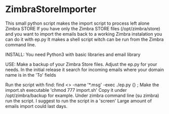 # ZimbraStoreImporter
This small python script makes the import script to process left alone Zimbra STORE
If you have only the Zimbra STORE files (/opt/zimbra/store) and you want to import the emails back to a working Zimbra instalation you can do it with ep.py
It makes a shell script witch can be run from the Zimbra command line.

INSTALL:
You need Python3 with basic libraries and email library

USE:
Make a backup of your Zimbra Store files.
Adjust the ep.py for your needs. In the initial release it search for incoming emails where your domain name is in the 'To' fields

Run the script with find: 
 find <<path to your Zimbra Store files >> -name '*.msg' -exec ./ep.py {} \;
Make the import.sh executable 'chmod 777 import.sh' Copy it under /opt/zimbra/backup for example.
Under zimbra command line (su zimbra) run the script. I suggest to run the script in a 'screen'
Large amount of emails import could last days.
  
